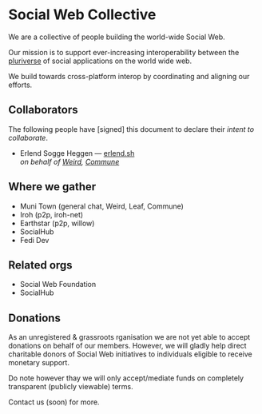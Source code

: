 # Social Web Collective

We are a collective of people building the world-wide Social Web.

Our mission is to support ever-increasing interoperability between the [pluriverse](https://newpublic.substack.com/p/a-social-network-taxonomy) of social applications on the world wide web.

We build towards cross-platform interop by coordinating and aligning our efforts. 

## Collaborators

The following people have [signed] this document to declare their *intent to collaborate*.

- Erlend Sogge Heggen — [erlend.sh](https://erlend.sh) \
  *on behalf of [Weird](https://weird.one), [Commune](https://blog.erlend.sh/communal-bonfires)*

## Where we gather

- Muni Town (general chat, Weird, Leaf, Commune)
- Iroh (p2p, iroh-net)
- Earthstar (p2p, willow)
- SocialHub
- Fedi Dev

## Related orgs

- Social Web Foundation
- SocialHub

## Donations

As an unregistered & grassroots rganisation we are not yet able to accept donations on behalf of our members. However, we will gladly help direct charitable donors of Social Web initiatives to individuals eligible to receive monetary support.

Do note however thay we will only accept/mediate funds on completely transparent (publicly viewable) terms.

Contact us (soon) for more.
